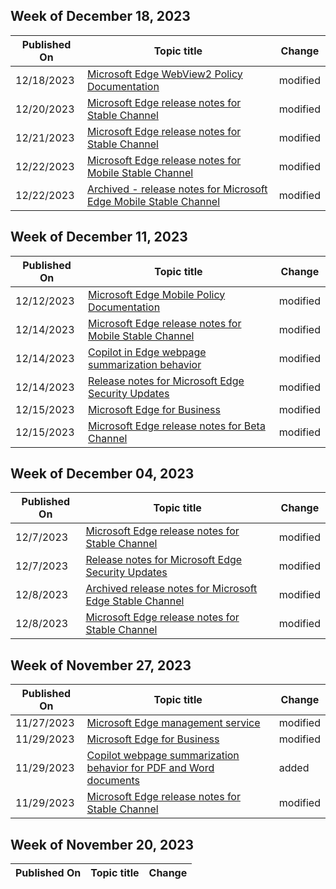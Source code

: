 <!-- This file is generated automatically each week. Changes made to this file will be overwritten.-->



## Week of December 18, 2023


| Published On |Topic title | Change |
|------|------------|--------|
| 12/18/2023 | [Microsoft Edge WebView2 Policy Documentation](/DeployEdge/microsoft-edge-webview-policies) | modified |
| 12/20/2023 | [Microsoft Edge release notes for Stable Channel](/DeployEdge/microsoft-edge-relnote-stable-channel) | modified |
| 12/21/2023 | [Microsoft Edge release notes for Stable Channel](/DeployEdge/microsoft-edge-relnote-stable-channel) | modified |
| 12/22/2023 | [Microsoft Edge release notes for Mobile Stable Channel](/DeployEdge/microsoft-edge-relnote-mobile-stable-channel) | modified |
| 12/22/2023 | [Archived - release notes for Microsoft Edge Mobile Stable Channel](/DeployEdge/microsoft-edge-relnote-archive-mobile-stable-channel) | modified |


## Week of December 11, 2023


| Published On |Topic title | Change |
|------|------------|--------|
| 12/12/2023 | [Microsoft Edge Mobile Policy Documentation](/DeployEdge/microsoft-edge-mobile-policies) | modified |
| 12/14/2023 | [Microsoft Edge release notes for Mobile Stable Channel](/DeployEdge/microsoft-edge-relnote-mobile-stable-channel) | modified |
| 12/14/2023 | [Copilot in Edge webpage summarization behavior](/DeployEdge/edge-learnmore-copilot-page-summary-results) | modified |
| 12/14/2023 | [Release notes for Microsoft Edge Security Updates](/DeployEdge/microsoft-edge-relnotes-security) | modified |
| 12/15/2023 | [Microsoft Edge for Business](/DeployEdge/microsoft-edge-for-business) | modified |
| 12/15/2023 | [Microsoft Edge release notes for Beta Channel](/DeployEdge/microsoft-edge-relnote-beta-channel) | modified |


## Week of December 04, 2023


| Published On |Topic title | Change |
|------|------------|--------|
| 12/7/2023 | [Microsoft Edge release notes for Stable Channel](/DeployEdge/microsoft-edge-relnote-stable-channel) | modified |
| 12/7/2023 | [Release notes for Microsoft Edge Security Updates](/DeployEdge/microsoft-edge-relnotes-security) | modified |
| 12/8/2023 | [Archived release notes for Microsoft Edge Stable Channel](/DeployEdge/microsoft-edge-relnote-archive-stable-channel) | modified |
| 12/8/2023 | [Microsoft Edge release notes for Stable Channel](/DeployEdge/microsoft-edge-relnote-stable-channel) | modified |


## Week of November 27, 2023


| Published On |Topic title | Change |
|------|------------|--------|
| 11/27/2023 | [Microsoft Edge management service](/DeployEdge/microsoft-edge-management-service) | modified |
| 11/29/2023 | [Microsoft Edge for Business](/DeployEdge/microsoft-edge-for-business) | modified |
| 11/29/2023 | [Copilot webpage summarization behavior for PDF and Word documents](/DeployEdge/edge-learnmore-copilot-page-summary-results) | added |
| 11/29/2023 | [Microsoft Edge release notes for Stable Channel](/DeployEdge/microsoft-edge-relnote-stable-channel) | modified |


## Week of November 20, 2023


| Published On |Topic title | Change |
|------|------------|--------|
